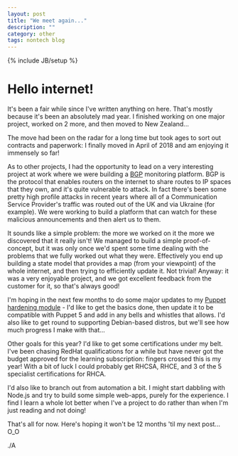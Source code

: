 ```yaml
---
layout: post
title: "We meet again..."
description: ""
category: other
tags: nontech blog
---
```

{% include JB/setup %}

# Hello internet! #

It's been a fair while since I've written anything on here. That's mostly because it's been an absolutely mad year. I finished working on one major project, worked on 2 more, and then moved to New Zealand...

The move had been on the radar for a long time but took ages to sort out contracts and paperwork: I finally moved in April of 2018 and am enjoying it immensely so far!

As to other projects, I had the opportunity to lead on a very interesting project at work where we were building a [BGP](https://en.wikipedia.org/wiki/Border_Gateway_Protocol) monitoring platform. BGP is the protocol that enables routers on the internet to share routes to IP spaces that they own, and it's quite vulnerable to attack. In fact there's been some pretty high profile attacks in recent years where all of a Communication Service Provider's traffic was routed out of the UK and via Ukraine (for example). We were working to build a platform that can watch for these malicious announcements and then alert us to them.

It sounds like a simple problem: the more we worked on it the more we discovered that it really isn't! We managed to build a simple proof-of-concept, but it was only once we'd spent some time dealing with the problems that we fully worked out what they were. Effectively you end up building a state model that provides a map (from your viewpoint) of the whole internet, and then trying to efficiently update it. Not trivial! Anyway: it was a very enjoyable project, and we got excellent feedback from the customer for it, so that's always good!

I'm hoping in the next few months to do some major updates to my [Puppet hardening module](https://github.com/shearn89/puppet-toughen) - I'd like to get the basics done, then update it to be compatible with Puppet 5 and add in any bells and whistles that allows. I'd also like to get round to supporting Debian-based distros, but we'll see how much progress I make with that...

Other goals for this year? I'd like to get some certifications under my belt. I've been chasing RedHat qualifications for a while but have never got the budget approved for the learning subscription: fingers crossed this is my year! With a bit of luck I could probably get RHCSA, RHCE, and 3 of the 5 specialist certifications for RHCA.

I'd also like to branch out from automation a bit. I might start dabbling with Node.js and try to build some simple web-apps, purely for the experience. I find I learn a whole lot better when I've a project to do rather than when I'm just reading and not doing!

That's all for now. Here's hoping it won't be 12 months 'til my next post... O_O

./A
